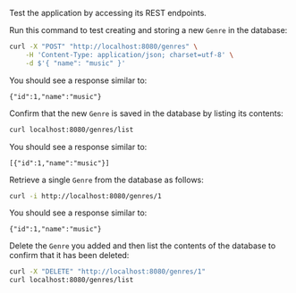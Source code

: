 Test the application by accessing its REST endpoints.

Run this command to test creating and storing a new `Genre` in the database:

```bash
curl -X "POST" "http://localhost:8080/genres" \
    -H 'Content-Type: application/json; charset=utf-8' \
    -d $'{ "name": "music" }'
```

You should see a response similar to:
```
{"id":1,"name":"music"}
```

Confirm that the new `Genre` is saved in the database by listing its contents:
```bash
curl localhost:8080/genres/list
```

You should see a response similar to:
```
[{"id":1,"name":"music"}]
```

Retrieve a single `Genre` from the database as follows:

```bash
curl -i http://localhost:8080/genres/1
```

You should see a response similar to:
```
{"id":1,"name":"music"}
```

Delete the `Genre` you added and then list the contents of the database to confirm that it has been deleted:

```bash
curl -X "DELETE" "http://localhost:8080/genres/1"
curl localhost:8080/genres/list
```
